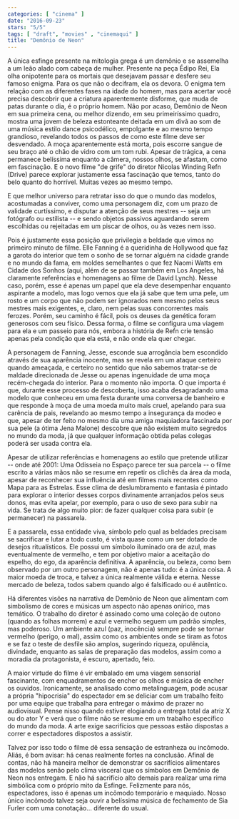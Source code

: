 ```yaml
---
categories: [ "cinema" ]
date: "2016-09-23"
stars: "5/5"
tags: [ "draft", "movies" , "cinemaqui" ]
title: "Demônio de Neon"
---
```

A única esfinge presente na mitologia grega é um demônio e se assemelha
a um leão alado com cabeça de mulher. Presente na peça Édipo Rei,
Ela olha onipotente para os mortais que desejavam passar e desfere seu
famoso enigma. Para os que não o decifram, ela os devora. O enigma tem
relação com as diferentes fases na idade do homem, mas para acertar
você precisa descobrir que a criatura aparentemente disforme, que muda
de patas durante o dia, é o próprio homem. Não por acaso, Demônio
de Neon em sua primeira cena, ou melhor dizendo, em seu primeiríssimo
quadro, mostra uma jovem de beleza estonteante deitada em um divã ao
som de uma música estilo dance psicodélico, empolgante e ao mesmo
tempo grandioso, revelando todos os passos de como este filme deve ser
desvendado. A moça aparentemente está morta, pois escorre sangue de seu
braço até o chão de vidro com um tom rubi. Apesar de trágica, a cena
permanece belíssima enquanto a câmera, nossos olhos, se afastam, como
em fascinação. E o novo filme "de grife" do diretor Nicolas Winding
Refn (Drive) parece explorar justamente essa fascinação que temos,
tanto do belo quanto do horrível. Muitas vezes ao mesmo tempo.

E que melhor universo para retratar isso do que o mundo das modelos,
acostumadas a conviver, como uma personagem diz, com um prazo de validade
curtíssimo, e disputar a atenção de seus mestres -- seja um fotógrafo
ou estilista -- e sendo objetos passivos aguardando serem escolhidas ou
rejeitadas em um piscar de olhos, ou às vezes nem isso.

Pois é justamente essa posição que privilegia a beldade que vimos no
primeiro minuto de filme. Elle Fanning é a queridinha de Hollywood que
faz a garota do interior que tem o sonho de se tornar alguém na cidade
grande e no mundo da fama, em moldes semelhantes o que fez Naomi Watts
em Cidade dos Sonhos (aqui, além de se passar também em Los Angeles,
há claramente referências e homenagens ao filme de David Lynch). Nesse
caso, porém, esse é apenas um papel que ela deve desempenhar enquanto
aspirante a modelo, mas logo vemos que ela já sabe que tem uma pele,
um rosto e um corpo que não podem ser ignorados nem mesmo pelos seus
mestres mais exigentes, e, claro, nem pelas suas concorrentes mais
ferozes. Porém, seu caminho é fácil, pois os deuses da genética foram
generosos com seu físico. Dessa forma, o filme se configura uma viagem
para ela e um passeio para nós, embora a história de Refn crie tensão
apenas pela condição que ela está, e não onde ela quer chegar.

A personagem de Fanning, Jesse, esconde sua arrogância bem escondido
através de sua aparência inocente, mas se revela em um ataque certeiro
quando ameaçada, e certeiro no sentido que não sabemos tratar-se
de maldade direcionada de Jesse ou apenas ingenuidade de uma moça
recém-chegada do interior. Para o momento não importa. O que importa
é que, durante esse processo de descoberta, isso acaba desagradando
uma modelo que conheceu em uma festa durante uma conversa de banheiro e
que responde à moça de uma moeda muito mais cruel, apelando para sua
carência de pais, revelando ao mesmo tempo a insegurança da modeo e
que, apesar de ter feito no mesmo dia uma amiga maquiadora fascinada
por sua pele (a ótima Jena Malone) descobre que não existem muito
segredos no mundo da moda, já que qualquer informação obtida pelas
colegas poderá ser usada contra ela.

Apesar de utilizar referências e homenagens ao estilo que pretende
utilizar -- onde até 2001: Uma Odisseia no Espaço parece ter sua parcela
-- o filme escrito a várias mãos não se resume em repetir os clichês
da área da moda, apesar de reconhecer sua influência até em filmes
mais recentes como Mapa para as Estrelas. Esse clima de deslumbramento
e fantasia é pintado para explorar o interior desses corpos divinamente
arranjados pelos seus donos, mas evita apelar, por exemplo, para o uso de
sexo para subir na vida. Se trata de algo muito pior: de fazer qualquer
coisa para subir (e permanecer) na passarela.

E a passarela, essa entidade viva, símbolo pelo qual as beldades precisam
se sacrificar e lutar a todo custo, é vista quase como um ser dotado de
desejos ritualísticos. Ele possui um símbolo iluminado ora de azul,
mas eventualmente de vermelho, e tem por objetivo maior a aceitação
do espelho, do ego, da aparência definitiva. A aparência, ou beleza,
como bem observado por um outro personagem, não é apenas tudo: é
a única coisa. A maior moeda de troca, e talvez a única realmente
válida e eterna. Nesse mercado de beleza, todos sabem quando algo é
falsificado ou é autêntico.

Há diferentes visões na narrativa de Demônio de Neon que alimentam
com simbolismo de cores e músicas um aspecto não apenas onírico, mas
temático. O trabalho do diretor é assinado como uma coleção de outono
(quando as folhas morrem) e azul e vermelho seguem um padrão simples,
mas poderoso. Um ambiente azul (paz, inocência) sempre pode se tornar
vermelho (perigo, o mal), assim como os ambientes onde se tiram as fotos
e se faz o teste de desfile são amplos, sugerindo riqueza, opulência,
divindade, enquanto as salas de preparação das modelos, assim como a
moradia da protagonista, é escuro, apertado, feio.

A maior virtude do filme é vir embalado em uma viagem sensorial
fascinante, com enquadramentos de encher os olhos e música de encher
os ouvidos. Ironicamente, se analisado como metalinguagem, pode acusar
a própria "hipocrisia" do espectador em se deliciar com um trabalho
feito por uma equipe que trabalha para entregar o máximo de prazer no
audiovisual. Pense nisso quando estiver elogiando a entrega total da
atriz X ou do ator Y e verá que o filme não se resume em um trabalho
específico do mundo da moda. A arte exige sacrifícios que pessoas
estão dispostas a correr e espectadores dispostos a assistir.

Talvez por isso todo o filme dê essa sensação de estranheza  ou
incômodo. Aliás, é bom avisar: há cenas realmente fortes na
conclusão. Afinal de contas, não há maneira melhor de demonstrar
os sacrifícios alimentares das modelos senão pelo clima visceral que
os símbolos em Demônio de Neon nos entregam. E não há sacrifício
alto demais para realizar uma rima simbólica com o próprio mito
da Esfinge. Felizmente para nós, espectadores, isso é apenas um
incômodo temporário e maquiado. Nosso único incômodo talvez
seja ouvir a belíssima música de fechamento de Sia Furler com uma
conotação... diferente do usual.
